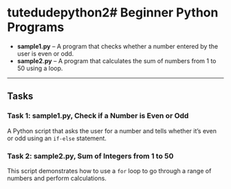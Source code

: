 # tutedudepython2# Beginner Python Programs

- **sample1.py** – A program that checks whether a number entered by the user is even or odd.
- **sample2.py** – A program that calculates the sum of numbers from 1 to 50 using a loop.

---

## Tasks

### Task 1: sample1.py, Check if a Number is Even or Odd
A Python script that asks the user for a number and tells whether it’s even or odd using an `if-else` statement.  

### Task 2: sample2.py, Sum of Integers from 1 to 50
This script demonstrates how to use a `for` loop to go through a range of numbers and perform calculations.
